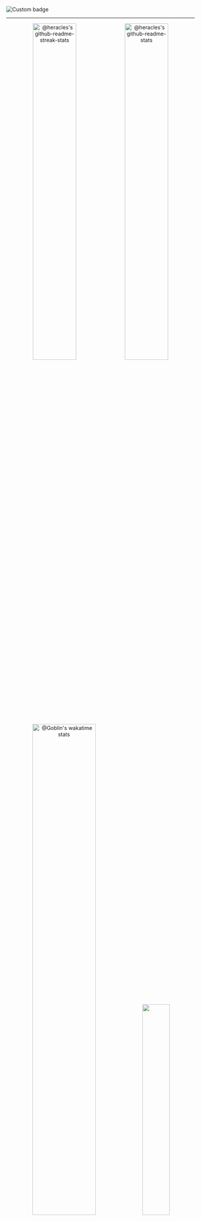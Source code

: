 <img href="https://codetime.dev" alt="Custom badge" src="https://img.shields.io/endpoint?style=social&color=red&url=https%3A%2F%2Fapi.codetime.dev%2Fshield%3Fid%3D19495%26project%3D%26in%3D604800000">

---

<p align="center">
<img src="https://github-readme-stats-one-bice.vercel.app/api?username=heracles0127&show_icons=true&count_private=true&theme=chartreuse-dark&hide_border=true&role=OWNER,ORGANIZATION_MEMBER,COLLABORATOR"  width="48%" alt="@heracles's github-readme-streak-stats"/>
<img src="https://github-readme-streak-stats.herokuapp.com?user=heracles0127&theme=chartreuse-dark&hide_border=true&date_format=M%20j%5B%2C%20Y%5D"  width="48%" alt="@heracles's github-readme-stats"/>
<a href="https://wakatime.com/@heracles"><img src="https://github-readme-stats.vercel.app/api/wakatime?username=heracles&theme=gotham&hide_border=true&layout=donut&hide_title=false&langs_count=14&range=all_time"  width="58%" alt="@Goblin's wakatime stats"/></a>
<img src="https://github-readme-stats.vercel.app/api/top-langs/?username=heracles0127&layout=pie&theme=chartreuse-dark" width="38%"/>
</p>
